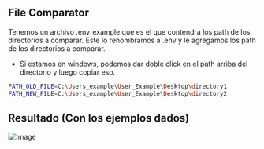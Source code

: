 ## File Comparator

Tenemos un archivo .env_example que es el que contendra los path de los directorios a comparar. Este lo renombramos a .env y le agregamos los path de los directorios a comparar.

- Si estamos en windows, podemos dar doble click en el path arriba del directorio y luego copiar eso.

```bash
PATH_OLD_FILE=C:\Users_example\User_Example\Desktop\directory1
PATH_NEW_FILE=C:\Users_example\User_Example\Desktop\directory2
```

## Resultado (Con los ejemplos dados)

![image](https://github.com/Fabian-Martinez-Rincon/modify-SQL/assets/55964635/1dfc8b21-bf12-4851-a74a-03c25a625828)
